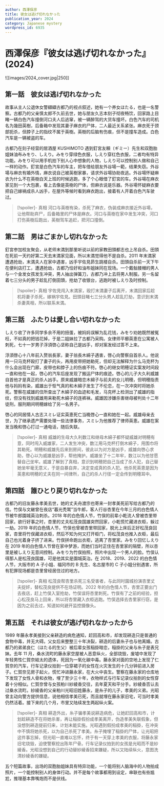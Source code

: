 ```yaml
---
author: 西澤保彦
title: 彼女は逃げ切れなかった
publication_year: 2024
category: Japanese mystery
wordpress_id: 6935
---
```


# 西澤保彦『彼女は逃げ切れなかった』(2024)

![[images/2024_cover.jpg|250]]

## 第一話　彼女は逃げ切れなかった

故事从主人公退休女警纐纈古都乃的视点叙述，她有一个养女ほたる，也是一名警察。古都乃的父亲慎太郎不久前去世，她与朋友久志本刻子彻夜畅饮，回家路上目睹一辆白色汽车撞倒河口夫人后逃窜，被一辆醉驾的大货车撞坏。白色汽车的司机名为幾田英樹，后备箱中发现其妻子麻衣的尸体，二人最近关系紧张。麻衣死于颈部扼杀，但脖子上的指纹不属于英樹。英樹的后脑有伤痕，但不是撞车造成。白色汽车是一辆被盗的车。

古都乃在刻子经营的居酒屋 KUSHIMOTO 遇到釘宮友頼（ギミー）先生和双胞胎姐妹油布みをり、しえり。みをり穿绿色衣服，しえり穿红色衣服，二者均有特异功能。みをり可以用手机拍下别人心中想象的人物，しえり可以控制别人做和自己一样的动作。釘宮是白色汽车的车主，把车借给朋友外谷場一範，结果失窃。外谷場与麻衣有婚外情，麻衣说自己被英樹家暴，请求外谷場协助夜逃。外谷場怀疑麻衣为什么不在英樹白天上班的时候逃跑，多了个心眼借了釘宮的车。外谷場在麻衣家见到一个大包裹，看上去像是英樹的尸体，但麻衣说是乐器。外谷場怀疑麻衣要把自己嫁祸成杀人凶手，在屋外等候时看到麻衣跑出，接着有人开着白色汽车驶过。

> [!spoiler]- 真相
> 河口与英樹有染，杀死了麻衣，伪装成麻衣接近外谷場，让他帮助弃尸，后备箱里的尸体是麻衣。河口与英樹在家中发生冲突，河口打伤英樹后跑出，英樹驾车追赶，把河口撞倒。

## 第二話　男はごまかし切れなかった

釘宮参加校友聚会，从老师末満到那里听说以前的家教田頭都志也上吊自杀。田頭在死前一天约好第二天去末満家见面，所以末満觉得他不是自杀。2011 年末満家遭遇抢劫，末満夫人在家中遇害，凶手宇佐見昴生跳楼自杀。田頭自杀前一天下午在便利店打工，遭遇抢劫，古都乃恰好和油布姐妹同在现场。一个戴骷髅帽的男人与一个金发女孩发生冲突，男人抽出弹簧刀，古都乃冲上去将男人制服。另一名留着七三分头的男子趁乱打倒田頭，抢劫了收银台，逃跑时被しえり及时控制。

> [!spoiler]- 真相
> 宇佐見闯入末満家，殴打末満妻子后离开，末満回家后趁机将妻子杀死，嫁祸宇佐見。田頭目睹七三分头男人趁乱打劫，意识到末満杀妻真相，所以联系末満。

## 第三話　ふたりは愛し合い切れなかった

しえり收了许多同学多余不用的扭蛋，被妈妈误解为乱花钱，みをり劝她既然被冤枉，不如真的把钱花掉，于是二姐妹拉了古都乃采购。女律师平櫛英恵在公寓被人刺死，七十一岁男子浮須啓心坚称自己是凶手，却对案发经过答不上来。

浮須啓心十八年前入赘翁長家，妻子翁長木綿子遇害，啓心向警察自首杀人。他说用一只马克杯殴打了妻子的头，再用皮带把她勒死，但却无法解释为什么马克杯为什么会出现在门廊，皮带也和脖子上的伤痕不符。啓心的继女明穂证实案发时间段一直和他在一起，啓心的汽车后座发现了搬运尸体的痕迹。啓心的儿子大久利威雄自首他才是真正的杀人凶手。原来威雄暗恋木綿子与前夫的女儿明穂，但明穂指责他与妈妈有染，威雄出于怄气真的和木綿子发生了不伦恋，在一次冲突时将她杀死。警察在威雄的住所查出了木綿子的血迹和毛发，马克杯上检测出了威雄的指纹，但没有找到威雄用来勒死木綿子的连裤袜。威雄因涉嫌杀害继母被判处十二年徒刑，服刑期间明穂嫁给了另一名男子。

啓心的同居情人古志スミレ证实英恵死亡当晚啓心一直和她在一起。威雄母亲去世，为了继承遗产需要处理一些法律事务，スミレ为他推荐了律师英恵。威雄在案发当晚和啓心打过一通电话，随后失联。

> [!spoiler]- 真相
> 威雄的生母大久利数江和继母木綿子都怀疑威雄对明穂有意，同时闯入威雄家，二人发生冲突，数江用马克杯打倒木綿子，用围巾将其勒死。明穂和威雄先后来到房间，彼此以为对方是凶手，威雄向啓心求助，啓心以为威雄是凶手，帮他掩护。威雄坐了十二年牢，数江以为他甘愿替自己坐牢。威雄了解到了真相，意识到明穂把自己当成了杀人犯，自己替她坐牢毫无意义，于是自暴自弃，决定变成真的杀人犯。他杀死英恵是因为英恵和明穂的丈夫在同一间律所，自己的杀人行径一定会传到明穂耳中。

## 第四話　誰ひとり戻り切れなかった

古都乃的旧友藤永孝美去世，她的丈夫舟渡宗也寄来一封孝美死前写给古都乃的信。竹俣与文継曾在夜店“暮光秃鹫”当牛郎，客人行谷杏里在今年三月的白色情人节被牛郎園城英治刺杀。2018 年的白色情人节，竹俣的前辈小乾流人曾被杏里带回家，欲行好事之时，杏里的丈夫松茂良国雄突然回家，小乾慌忙藏进衣柜，躲过一劫。2019 年的白色情人节，竹俣也曾被杏里带回家，脱光上床后正好松茂良回家，杏里将竹俣藏进衣柜，然后不知为何又打开柜门，将松茂良也推入衣柜，最后自己也光着身子挤了进来。竹俣拼命跑出衣柜，逃离了杏里家。みをり回忆しえり在 2019 年的白色情人节曾在家中梦游，而她们当时正住在杏里家的隔壁，所以杏里是被しえり无意间控制。みをり为竹俣拍照，照片中出现一个男人的脸。竹俣认得那人是松茂良国雄，可是他其实是園城英治。在 2018、2019、2022 的白色情人节，大阪市的 A 子小姐、福冈市的 B 先生、名古屋市的 C 子小姐分别遇害，所有犯罪现场都是杏里曾经居住过的地方。

> [!spoiler]- 真相
> 松茂良帮杏里杀死三名受害者，与此同时園城扮演杏里丈夫捉奸，替松茂良提供不在场证明。2022 年的白色情人节，杏里正要出门去夜店，赶上竹俣入室抢劫，竹俣误将杏里刺死。竹俣有了之前的经验，担心松茂良马上回来，所以将杏里藏入衣柜逃跑。竹俣选择去杏里家行窃，是因为之前去过，知道如何避开监控摄像头。

## 第五話　それは彼女が逃げ切れなかったから

1989 年藤永孝美接到父亲耕造的病危通知，赶回高和市，却发现耕造只是普通的食物中毒，并无大碍。父女后来整整三十年决裂，耕造的后妻糸子也与他离婚。古都乃的弟弟良仁（ほたる的生父）被后辈女孩稲掛暗恋，稲掛的父亲与糸子是表兄妹。去年 11 月，桑水流町的藤永家空屋被人恶意纵火，全部烧毁，废墟中发现了年轻男性仁賀奈結太的遗体，死因为一氧化碳中毒。藤永家对面的空地上发现了仁賀奈的汽车，行车记录仪拍到一位穿裙子的女性在火灾发生的十几分钟前进入房子。仁賀奈见房子起火，慌忙冲进藤永家，在大火中丧生。警察在藤永家的仓库地下发现了女性人骨和衣物，埋了至少三十年，衣物样式与行车记录仪拍到的女性穿着十分相似。仁賀奈曾与女孩粕川紗綾香交往，去年夏天和平分手。紗綾香否认去过桑水流町。紗綾香的父亲粕川光昭旧姓藤永，是糸子的儿子，孝美的义弟。光昭曾主动向警方提供信息，说他相信孝美已死，而且就埋在藤永家旧宅，可当时孝美仍然活着。接下来的几个月，市里又陆续发生两起纵火案。

> [!spoiler]- 真相
> 耕造外出，糸子骗孝美说耕造病危，让她赶回高和市，计划趁耕造不在将她杀害，再让稲掛假扮成孝美离开，伪造孝美失联假象，但没想到耕造提前归来，计划未能实施。光昭遇到假扮成孝美的稲掛，在冲突中不慎将她杀死，以为自己杀死了孝美。糸子掩埋了稲掛的尸体，让光昭把这件事忘掉，但光昭一直难以忘怀，终于有一天穿上孝美的衣服，将藤永家旧宅烧毁，迫使警察挖出陈年尸骨。行车记录仪拍到的女孩是光昭而不是紗綾香。光昭没想到自己的行动替紗綾香招来嫌疑，所以又陆续纵火，意图洗清紗綾香的嫌疑。

五个短篇故事，出场的双胞胎姐妹具有特异功能，一个能将别人脑海中的人物拍成照片，一个能控制别人的身体行动。并不是每个故事都用到设定，串联也有些尴尬，推理基本靠嘴炮而不是伏线。